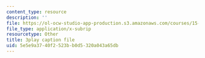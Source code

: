 ```yaml
---
content_type: resource
description: ''
file: https://ol-ocw-studio-app-production.s3.amazonaws.com/courses/15-071-the-analytics-edge-spring-2017/5e5e9a3740f2523bb0d5320a043a65db_1G6iJmM64LA.vtt
file_type: application/x-subrip
resourcetype: Other
title: 3play caption file
uid: 5e5e9a37-40f2-523b-b0d5-320a043a65db
---
```


